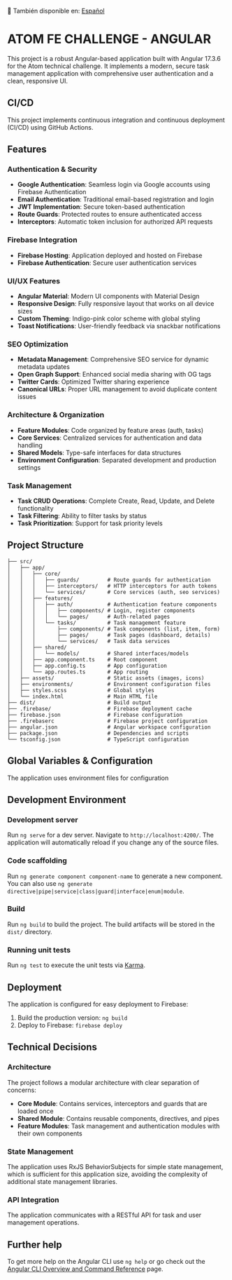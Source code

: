 📄 También disponible en: [Español](README_es.md)

# ATOM FE CHALLENGE - ANGULAR

This project is a robust Angular-based application built with Angular 17.3.6 for the Atom technical challenge. It implements a modern, secure task management application with comprehensive user authentication and a clean, responsive UI.

## CI/CD

This project implements continuous integration and continuous deployment (CI/CD) using GitHub Actions.

## Features

### Authentication & Security
- **Google Authentication**: Seamless login via Google accounts using Firebase Authentication
- **Email Authentication**: Traditional email-based registration and login
- **JWT Implementation**: Secure token-based authentication
- **Route Guards**: Protected routes to ensure authenticated access
- **Interceptors**: Automatic token inclusion for authorized API requests

### Firebase Integration
- **Firebase Hosting**: Application deployed and hosted on Firebase
- **Firebase Authentication**: Secure user authentication services

### UI/UX Features
- **Angular Material**: Modern UI components with Material Design
- **Responsive Design**: Fully responsive layout that works on all device sizes
- **Custom Theming**: Indigo-pink color scheme with global styling
- **Toast Notifications**: User-friendly feedback via snackbar notifications

### SEO Optimization
- **Metadata Management**: Comprehensive SEO service for dynamic metadata updates
- **Open Graph Support**: Enhanced social media sharing with OG tags
- **Twitter Cards**: Optimized Twitter sharing experience
- **Canonical URLs**: Proper URL management to avoid duplicate content issues

### Architecture & Organization
- **Feature Modules**: Code organized by feature areas (auth, tasks)
- **Core Services**: Centralized services for authentication and data handling
- **Shared Models**: Type-safe interfaces for data structures
- **Environment Configuration**: Separated development and production settings

### Task Management
- **Task CRUD Operations**: Complete Create, Read, Update, and Delete functionality
- **Task Filtering**: Ability to filter tasks by status
- **Task Prioritization**: Support for task priority levels

## Project Structure

```
├── src/
│   ├── app/
│   │   ├── core/
│   │   │   ├── guards/         # Route guards for authentication
│   │   │   ├── interceptors/   # HTTP interceptors for auth tokens
│   │   │   └── services/       # Core services (auth, seo services)
│   │   ├── features/
│   │   │   ├── auth/           # Authentication feature components
│   │   │   │   ├── components/ # Login, register components
│   │   │   │   └── pages/      # Auth-related pages
│   │   │   └── tasks/          # Task management feature
│   │   │       ├── components/ # Task components (list, item, form)
│   │   │       ├── pages/      # Task pages (dashboard, details)
│   │   │       └── services/   # Task data services
│   │   ├── shared/
│   │   │   └── models/         # Shared interfaces/models
│   │   ├── app.component.ts    # Root component
│   │   ├── app.config.ts       # App configuration
│   │   └── app.routes.ts       # App routing
│   ├── assets/                 # Static assets (images, icons)
│   ├── environments/           # Environment configuration files
│   ├── styles.scss             # Global styles
│   └── index.html              # Main HTML file
├── dist/                       # Build output
├── .firebase/                  # Firebase deployment cache
├── firebase.json               # Firebase configuration
├── .firebaserc                 # Firebase project configuration
├── angular.json                # Angular workspace configuration
├── package.json                # Dependencies and scripts
└── tsconfig.json               # TypeScript configuration
```

## Global Variables & Configuration
The application uses environment files for configuration

## Development Environment

### Development server

Run `ng serve` for a dev server. Navigate to `http://localhost:4200/`. The application will automatically reload if you change any of the source files.

### Code scaffolding

Run `ng generate component component-name` to generate a new component. You can also use `ng generate directive|pipe|service|class|guard|interface|enum|module`.

### Build

Run `ng build` to build the project. The build artifacts will be stored in the `dist/` directory.

### Running unit tests

Run `ng test` to execute the unit tests via [Karma](https://karma-runner.github.io).

## Deployment

The application is configured for easy deployment to Firebase:

1. Build the production version: `ng build`
2. Deploy to Firebase: `firebase deploy`

## Technical Decisions

### Architecture

The project follows a modular architecture with clear separation of concerns:

- **Core Module**: Contains services, interceptors and guards that are loaded once
- **Shared Module**: Contains reusable components, directives, and pipes
- **Feature Modules**: Task management and authentication modules with their own components

### State Management

The application uses RxJS BehaviorSubjects for simple state management, which is sufficient for this application size, avoiding the complexity of additional state management libraries.

### API Integration

The application communicates with a RESTful API for task and user management operations.

## Further help

To get more help on the Angular CLI use `ng help` or go check out the [Angular CLI Overview and Command Reference](https://angular.io/cli) page.

